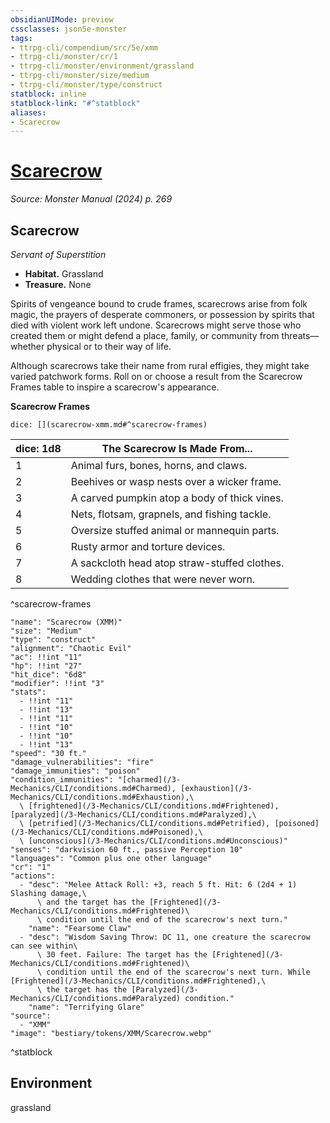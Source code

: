 ```yaml
---
obsidianUIMode: preview
cssclasses: json5e-monster
tags:
- ttrpg-cli/compendium/src/5e/xmm
- ttrpg-cli/monster/cr/1
- ttrpg-cli/monster/environment/grassland
- ttrpg-cli/monster/size/medium
- ttrpg-cli/monster/type/construct
statblock: inline
statblock-link: "#^statblock"
aliases:
- Scarecrow
---
```

# [Scarecrow](3-Mechanics\CLI\bestiary\construct/scarecrow-xmm.md)
*Source: Monster Manual (2024) p. 269*  

## Scarecrow

*Servant of Superstition*

- **Habitat.** Grassland  
- **Treasure.** None  

Spirits of vengeance bound to crude frames, scarecrows arise from folk magic, the prayers of desperate commoners, or possession by spirits that died with violent work left undone. Scarecrows might serve those who created them or might defend a place, family, or community from threats—whether physical or to their way of life.

Although scarecrows take their name from rural effigies, they might take varied patchwork forms. Roll on or choose a result from the Scarecrow Frames table to inspire a scarecrow's appearance.

**Scarecrow Frames**

`dice: [](scarecrow-xmm.md#^scarecrow-frames)`

| dice: 1d8 | The Scarecrow Is Made From... |
|-----------|-------------------------------|
| 1 | Animal furs, bones, horns, and claws. |
| 2 | Beehives or wasp nests over a wicker frame. |
| 3 | A carved pumpkin atop a body of thick vines. |
| 4 | Nets, flotsam, grapnels, and fishing tackle. |
| 5 | Oversize stuffed animal or mannequin parts. |
| 6 | Rusty armor and torture devices. |
| 7 | A sackcloth head atop straw-stuffed clothes. |
| 8 | Wedding clothes that were never worn. |
^scarecrow-frames

```statblock
"name": "Scarecrow (XMM)"
"size": "Medium"
"type": "construct"
"alignment": "Chaotic Evil"
"ac": !!int "11"
"hp": !!int "27"
"hit_dice": "6d8"
"modifier": !!int "3"
"stats":
  - !!int "11"
  - !!int "13"
  - !!int "11"
  - !!int "10"
  - !!int "10"
  - !!int "13"
"speed": "30 ft."
"damage_vulnerabilities": "fire"
"damage_immunities": "poison"
"condition_immunities": "[charmed](/3-Mechanics/CLI/conditions.md#Charmed), [exhaustion](/3-Mechanics/CLI/conditions.md#Exhaustion),\
  \ [frightened](/3-Mechanics/CLI/conditions.md#Frightened), [paralyzed](/3-Mechanics/CLI/conditions.md#Paralyzed),\
  \ [petrified](/3-Mechanics/CLI/conditions.md#Petrified), [poisoned](/3-Mechanics/CLI/conditions.md#Poisoned),\
  \ [unconscious](/3-Mechanics/CLI/conditions.md#Unconscious)"
"senses": "darkvision 60 ft., passive Perception 10"
"languages": "Common plus one other language"
"cr": "1"
"actions":
  - "desc": "Melee Attack Roll: +3, reach 5 ft. Hit: 6 (2d4 + 1) Slashing damage,\
      \ and the target has the [Frightened](/3-Mechanics/CLI/conditions.md#Frightened)\
      \ condition until the end of the scarecrow's next turn."
    "name": "Fearsome Claw"
  - "desc": "Wisdom Saving Throw: DC 11, one creature the scarecrow can see within\
      \ 30 feet. Failure: The target has the [Frightened](/3-Mechanics/CLI/conditions.md#Frightened)\
      \ condition until the end of the scarecrow's next turn. While [Frightened](/3-Mechanics/CLI/conditions.md#Frightened),\
      \ the target has the [Paralyzed](/3-Mechanics/CLI/conditions.md#Paralyzed) condition."
    "name": "Terrifying Glare"
"source":
  - "XMM"
"image": "bestiary/tokens/XMM/Scarecrow.webp"
```
^statblock

## Environment

grassland